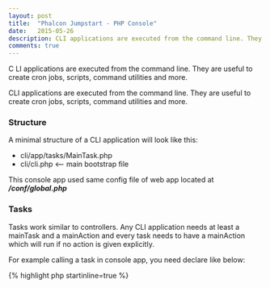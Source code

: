 ```yaml
---
layout: post
title:  "Phalcon Jumpstart - PHP Console"
date:   2015-05-26
description: CLI applications are executed from the command line. They are useful to create cron jobs, scripts, command utilities and more.
comments: true
---
```


<p class="intro">
    <span class="dropcap">C</span>
    LI applications are executed from the command line. They are useful to create cron jobs, scripts, command utilities and more.
</p>

CLI applications are executed from the command line. They are useful to create cron jobs, scripts, command utilities and more.

### Structure
A minimal structure of a CLI application will look like this:

* cli/app/tasks/MainTask.php
* cli/cli.php <– main bootstrap file

This console app used same config file of web app located at ***/conf/global.php***

### Tasks
Tasks work similar to controllers. Any CLI application needs at least a mainTask and a mainAction and every task needs to have a mainAction which will run if no action is given explicitly.

For example calling a task in console app, you need declare like below:

{% highlight php startinline=true %}
<?php

use Phalcon\CLI\Task as PhTask;

class MainTask extends PhTask
{
    public function mainAction()
    {

    }

    public function testAction()
    {
        echo CURRENT_TASK . PHP_EOL;
        echo CURRENT_ACTION . PHP_EOL;
    }
}
{% endhighlight %}

Then call in Terminal:

```
php cli/cli.php main test
```

That will print to terminal 2 string

```
main
test
```
